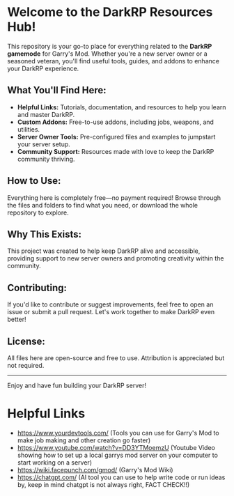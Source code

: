 # Welcome to the DarkRP Resources Hub!

This repository is your go-to place for everything related to the **DarkRP gamemode** for Garry's Mod. Whether you're a new server owner or a seasoned veteran, you'll find useful tools, guides, and addons to enhance your DarkRP experience.

## What You'll Find Here:
- **Helpful Links:** Tutorials, documentation, and resources to help you learn and master DarkRP.
- **Custom Addons:** Free-to-use addons, including jobs, weapons, and utilities.
- **Server Owner Tools:** Pre-configured files and examples to jumpstart your server setup.
- **Community Support:** Resources made with love to keep the DarkRP community thriving.

## How to Use:
Everything here is completely free—no payment required! Browse through the files and folders to find what you need, or download the whole repository to explore.

## Why This Exists:
This project was created to help keep DarkRP alive and accessible, providing support to new server owners and promoting creativity within the community.

## Contributing:
If you'd like to contribute or suggest improvements, feel free to open an issue or submit a pull request. Let's work together to make DarkRP even better!

## License:
All files here are open-source and free to use. Attribution is appreciated but not required.

---

Enjoy and have fun building your DarkRP server!

# Helpful Links
- https://www.yourdevtools.com/ (Tools you can use for Garry's Mod to make job making and other creation go faster)
- https://www.youtube.com/watch?v=DD3YTMoemzU (Youtube Video showing how to set up a local garrys mod server on your computer to start working on a server)
- https://wiki.facepunch.com/gmod/ (Garry's Mod Wiki)
- https://chatgpt.com/ (AI tool you can use to help write code or run ideas by, keep in mind chatgpt is not always right, FACT CHECK!!)
